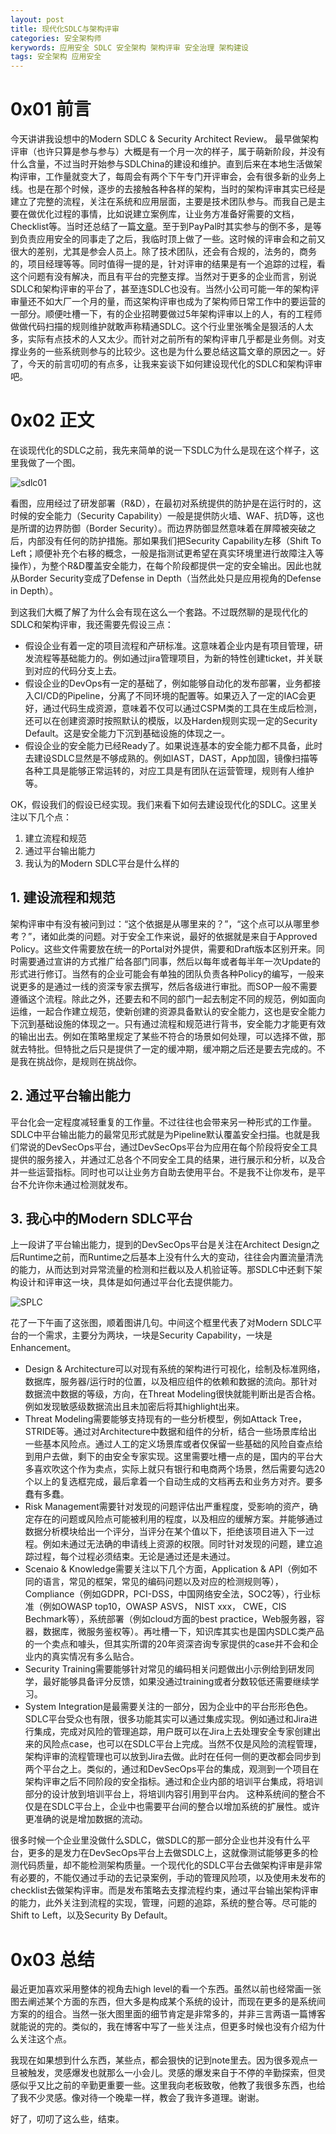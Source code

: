 ```yaml
---
layout: post
title: 现代化SDLC与架构评审
categories: 安全架构师
kerywords: 应用安全 SDLC 安全架构 架构评审 安全治理 架构建设
tags: 安全架构 应用安全
---
```


# 0x01 前言

今天讲讲我设想中的Modern SDLC & Security Architect Review。 最早做架构评审（也许只算是参与参与）大概是有一个月一次的样子，属于萌新阶段，并没有什么含量，不过当时开始参与SDLChina的建设和维护。直到后来在本地生活做架构评审，工作量就变大了，每周会有两个下午专门开评审会，会有很多新的业务上线。也是在那个时候，逐步的去接触各种各样的架构，当时的架构评审其实已经是建立了完整的流程，关注在系统和应用层面，主要是技术团队参与。而我自己是主要在做优化过程的事情，比如说建立案例库，让业务方准备好需要的文档，Checklist等。当时还总结了一篇[文章](https://iami.xyz/Security-Architecture-Review/)。至于到PayPal时其实参与的倒不多，是等到负责应用安全的同事走了之后，我临时顶上做了一些。这时候的评审会和之前又很大的差别，尤其是参会人员上。除了技术团队，还会有合规的，法务的，商务的，项目经理等等。同时值得一提的是，针对评审的结果是有一个追踪的过程，看这个问题有没有解决，而且有平台的完整支撑。当然对于更多的企业而言，别说SDLC和架构评审的平台了，甚至连SDLC也没有。当然小公司可能一年的架构评审量还不如大厂一个月的量，而这架构评审也成为了架构师日常工作中的要运营的一部分。顺便吐槽一下，有的企业招聘要做过5年架构评审以上的人，有的工程师做做代码扫描的规则维护就敢声称精通SDLC。这个行业里张嘴全是狠活的人太多，实际有点技术的人又太少。而针对之前所有的架构评审几乎都是业务侧。对支撑业务的一些系统则参与的比较少。这也是为什么要总结这篇文章的原因之一。好了，今天的前言叨叨的有点多，让我来妄谈下如何建设现代化的SDLC和架构评审吧。

# 0x02 正文

在谈现代化的SDLC之前，我先来简单的说一下SDLC为什么是现在这个样子，这里我做了一个图。

![sdlc01](https://img.iami.xyz/images/197389197-94db2c9f-6c70-4c0a-8e8d-ccc348a2d331.gif)

看图，应用经过了研发部署（R&D），在最初对系统提供的防护是在运行时的，这时候的安全能力（Security Capability）一般是提供防火墙、WAF、抗D等，这也是所谓的边界防御（Border Security）。而边界防御显然意味着在屏障被突破之后，内部没有任何的防护措施。那如果我们把Security Capability左移（Shift To Left；顺便补充个右移的概念，一般是指测试更希望在真实环境里进行故障注入等操作），为整个R&D覆盖安全能力，在每个阶段都提供一定的安全输出。因此也就从Border Security变成了Defense in Depth（当然此处只是应用视角的Defense in Depth）。

到这我们大概了解了为什么会有现在这么一个套路。不过既然聊的是现代化的SDLC和架构评审，我还需要先假设三点：

* 假设企业有着一定的项目流程和产研标准。这意味着企业内是有项目管理，研发流程等基础能力的。例如通过jira管理项目，为新的特性创建ticket，并关联到对应的代码分支上去。
* 假设企业的DevOps有一定的基础了，例如能够自动化的发布部署，业务都接入CI/CD的Pipeline，分离了不同环境的配置等。如果迈入了一定的IAC会更好，通过代码生成资源，意味着不仅可以通过CSPM类的工具在生成后检测，还可以在创建资源时按照默认的模版，以及Harden规则实现一定的Security Default。这是安全能力下沉到基础设施的体现之一。
* 假设企业的安全能力已经Ready了。如果说连基本的安全能力都不具备，此时去建设SDLC显然是不够成熟的。例如IAST，DAST，App加固，镜像扫描等各种工具是能够正常运转的，对应工具是有团队在运营管理，规则有人维护等。

OK，假设我们的假设已经实现。我们来看下如何去建设现代化的SDLC。这里关注以下几个点：

1. 建立流程和规范
2. 通过平台输出能力
3. 我认为的Modern SDLC平台是什么样的

## 1. 建设流程和规范

架构评审中有没有被问到过：“这个依据是从哪里来的？”，“这个点可以从哪里参考？”，诸如此类的问题。对于安全工作来说，最好的依据就是来自于Approved Policy。这些文件需要放在统一的Portal对外提供，需要和Draft版本区别开来。同时需要通过宣讲的方式推广给各部门同事，然后以每年或者每半年一次Update的形式进行修订。当然有的企业可能会有单独的团队负责各种Policy的编写，一般来说更多的是通过一线的资深专家去撰写，然后各级进行审批。而SOP一般不需要遵循这个流程。除此之外，还要去和不同的部门一起去制定不同的规范，例如面向运维，一起合作建立规范，使新创建的资源具备默认的安全能力，这也是安全能力下沉到基础设施的体现之一。只有通过流程和规范进行背书，安全能力才能更有效的输出出去。例如在策略里规定了某些不符合的场景如何处理，可以选择不做，那就去特批。但特批之后只是提供了一定的缓冲期，缓冲期之后还是要去完成的。不是我在挑战你，是规则在挑战你。

## 2. 通过平台输出能力

平台化会一定程度减轻重复的工作量。不过往往也会带来另一种形式的工作量。SDLC中平台输出能力的最常见形式就是为Pipeline默认覆盖安全扫描。也就是我们常说的DevSecOps平台，通过DevSecOps平台为应用在每个阶段将安全工具提供的服务接入，并通过汇总各个不同安全工具的结果，进行展示和分析，以及合并一些运营指标。同时也可以让业务方自助去使用平台。不是我不让你发布，是平台不允许你未通过检测就发布。

## 3. 我心中的Modern SDLC平台

上一段讲了平台输出能力，提到的DevSecOps平台是关注在Architect Design之后Runtime之前，而Runtime之后基本上没有什么大的变动，往往会内置流量清洗的能力，从而达到对异常流量的检测和拦截以及人机验证等。那SDLC中还剩下架构设计和评审这一块，具体是如何通过平台化去提供能力。

![SPLC](https://img.iami.xyz/images/197378430-ac3fd009-9bbd-48fc-8471-b7e8ec628aff.png)

花了一下午画了这张图，顺着图讲几句。中间这个框里代表了对Modern SDLC平台的一个需求，主要分为两块，一块是Security Capability，一块是Enhancement。 

* Design & Architecture可以对现有系统的架构进行可视化，绘制及标准网络，数据库，服务器/运行时的位置，以及相应组件的依赖和数据的流向。那针对数据流中数据的等级，方向，在Threat Modeling很快就能判断出是否合格。例如发现敏感级数据流出且未加密后将其highlight出来。
* Threat Modeling需要能够支持现有的一些分析模型，例如Attack Tree，STRIDE等。通过对Architecture中数据和组件的分析，结合一些场景库给出一些基本风险点。通过人工的定义场景库或者仅保留一些基础的风险自查点给到用户去做，剩下的由安全专家实现。这里需要吐槽一点的是，国内的平台大多喜欢吹这个作为卖点，实际上就只有银行和电商两个场景，然后需要勾选20个以上的复选框完成，最后拿着一个自动生成的文档再去和业务方对齐。要多蠢有多蠢。
* Risk Management需要针对发现的问题评估出严重程度，受影响的资产，确定存在的问题或风险点可能被利用的程度，以及相应的缓解方案。并能够通过数据分析模块给出一个评分，当评分在某个值以下，拒绝该项目进入下一过程。例如未通过无法确的申请线上资源的权限。同时针对发现的问题，建立追踪过程，每个过程必须结束。无论是通过还是未通过。
* Scenaio & Knowledge需要关注以下几个方面，Application & API（例如不同的语言，常见的框架，常见的编码问题以及对应的检测规则等），Compliance（例如GDPR，PCI-DSS，中国网络安全法，SOC2等），行业标准（例如OWASP top10，OWASP ASVS， NIST xxx， CWE，CIS Bechmark等），系统部署（例如cloud方面的best practice，Web服务器，容器，数据库，微服务鉴权等）。再吐槽一下，知识库其实也是国内SDLC类产品的一个卖点和噱头，但其实所谓的20年资深咨询专家提供的case并不会和企业内的真实情况有多么贴合。
* Security Training需要能够针对常见的编码相关问题做出小示例给到研发同学，最好能够具备评分反馈，如果没通过training或者分数较低还需要继续学习。
* System Integration是最需要关注的一部分，因为企业中的平台形形色色。SDLC平台受众也有限，很多功能其实可以通过集成实现。例如通过和Jira进行集成，完成对风险的管理追踪，用户既可以在Jira上去处理安全专家创建出来的风险点case，也可以在SDLC平台上完成。当然不仅是风险的流程管理，架构评审的流程管理也可以放到Jira去做。此时在任何一侧的更改都会同步到两个平台之上。类似的，通过和DevSecOps平台的集成，观测到一个项目在架构评审之后不同阶段的安全指标。通过和企业内部的培训平台集成，将培训部分的设计放到培训平台上，将培训内容引用到平台内。 这种系统间的整合不仅是在SDLC平台上，企业中也需要平台间的整合以增加系统的扩展性。或许更准确的说是增加数据的流动。

很多时候一个企业里没做什么SDLC，做SDLC的那一部分企业也并没有什么平台，更多的是发力在DevSecOps平台上去做SDLC上，这就像测试能够更多的检测代码质量，却不能检测架构质量。一个现代化的SDLC平台去做架构评审是非常有必要的，不能仅通过手动的去记录案例，手动的管理风险项，以及使用未发布的checklist去做架构评审。而是发布策略去支撑流程约束，通过平台输出架构评审的能力，此外关注到流程的实现，管理，问题的追踪，系统的整合等。尽可能的Shift to Left，以及Security By Default。

# 0x03 总结

最近更加喜欢采用整体的视角去high level的看一个东西。虽然以前也经常画一张图去阐述某个方面的东西，但大多是构成某个系统的设计，而现在更多的是系统间方案的的组合。当然一张大图里面的细节肯定是非常多的，并非三言两语一篇博客就能说的完的。类似的，我在博客中写了一些关注点，但更多时候也没有介绍为什么关注这个点。

我现在如果想到什么东西，某些点，都会狠快的记到note里去。因为很多观点一旦被触发，灵感爆发也就那么一小会儿。灵感的爆发来自于不停的辛勤探索，但灵感似乎又比之前的辛勤更重要一些。这里我向老板致敬，他教了我很多东西，也给了我不少灵感。像对待一个晚辈一样，教会了我许多道理。谢谢。

好了，叨叨了这么些，结束。